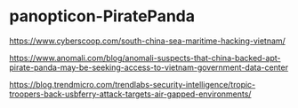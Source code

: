 # panopticon-PiratePanda

https://www.cyberscoop.com/south-china-sea-maritime-hacking-vietnam/

https://www.anomali.com/blog/anomali-suspects-that-china-backed-apt-pirate-panda-may-be-seeking-access-to-vietnam-government-data-center

https://blog.trendmicro.com/trendlabs-security-intelligence/tropic-troopers-back-usbferry-attack-targets-air-gapped-environments/
